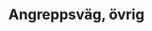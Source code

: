 ---
title: 'Angreppsväg, övrig'
symbol_image: '/images/symbols/insats/03.svg'
weight: 3
card: true
card_color: 'bg-symbol-black'
---